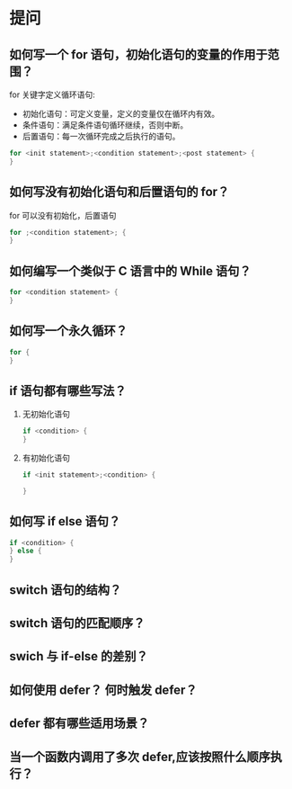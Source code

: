 # 提问

## 如何写一个 for 语句，初始化语句的变量的作用于范围？

for 关键字定义循环语句:

- 初始化语句：可定义变量，定义的变量仅在循环内有效。
- 条件语句：满足条件语句循环继续，否则中断。
- 后置语句：每一次循环完成之后执行的语句。

```go
for <init statement>;<condition statement>;<post statement> {
}
```

## 如何写没有初始化语句和后置语句的 for？

for 可以没有初始化，后置语句

```go
for ;<condition statement>; {
}
```

## 如何编写一个类似于 C 语言中的 While 语句？

```go
for <condition statement> {
}
```

## 如何写一个永久循环？

```go
for {
}
```

## if 语句都有哪些写法？

1. 无初始化语句

    ```go
    if <condition> {
    }
    ```

2. 有初始化语句

    ```go
    if <init statement>;<condition> {

    }
    ```

## 如何写 if else 语句？

```go
if <condition> {
} else {
}
```

## switch 语句的结构？

## switch 语句的匹配顺序？

## swich 与 if-else  的差别？

## 如何使用 defer？ 何时触发 defer？

## defer 都有哪些适用场景？

## 当一个函数内调用了多次 defer,应该按照什么顺序执行？

